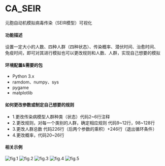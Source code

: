 # CA_SEIR
元胞自动机模拟病毒传染（SEIR模型）可视化
#### 功能描述
设置一定大小的人数、四种人群（四种状态）、传染概率、潜伏时间、治愈时间、免疫时间，即可对其进行模拟也可以更改规则和人数、人群，实现自己想要的模拟

#### 环境配置&需要的包
* Python 3.x
* ramdom、numpy、sys
* pygame
* matplotlib

#### 如何更改参数或制定自己想要的规则
- 1.更改传染病模型人群种类（状态）代码2~6行注释
- 2.更改规则，对每一个类别的人群，确定相应规则 代码9~12行，98~128行
- 3.更改人群总数 代码226行（后两个参数的乘积）+246行（退出循环条件）
- 4.更改概率，代码20~26行

#### 相关示例



![fig.1](https://github.com/Windxy/CA_SEIR/blob/image/1.png)
![fig.2](https://github.com/Windxy/CA_SEIR/blob/image/2.png)
![fig.3](https://github.com/Windxy/CA_SEIR/blob/image/3.png)
![fig.4](https://github.com/Windxy/CA_SEIR/blob/image/4.png)
![fig.5](https://github.com/Windxy/CA_SEIR/blob/image/5.png)
